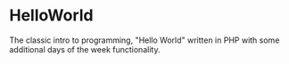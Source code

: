 # HelloWorld
The classic intro to programming, "Hello World" written in PHP with some additional days of the week functionality.
